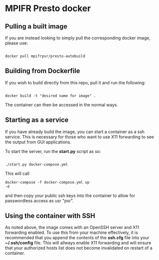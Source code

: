 MPIFR Presto docker
===================

Pulling a built image
---------------------

If you are instead looking to simply pull the corresponding docker image, please use:

<pre><code> 
docker pull mpifrpsr/presto-autobuild
</code></pre>

Building from Dockerfile
------------------------

If you wish to build directly from this repo, pull it and run the following:

<pre><code>
docker build -t "desired name for image" .
</code></pre>

The container can then be accessed in the normal ways.

Starting as a service
---------------------

If you have already build the image, you can start a container as a ssh service. This is necessary for those who want to use X11 forwarding to see the output from GUI applications.

To start the server, run the **start.py** script as so:

<pre><code>
./start.py docker-compose.yml
</code></pre>

This will call <pre><code>docker-compose -f docker-compose.yml up -d</code></pre> and then copy your public ssh keys into the container to allow for passwordless access as usr "psr".

Using the container with SSH
----------------------------

As noted above, the image comes with an OpenSSH server and X11 forwarding enabled. To use this from your machine effectively, it is recommended that you append the contents of the **ssh.cfg** file into your **~/.ssh/config** file. This will allways enable X11 forwarding and will ensure that your authorized hosts list does not become invalidated on restart of a container.



